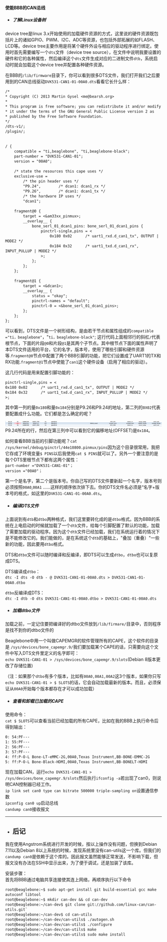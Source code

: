 #### 使能BBB的CAN总线

* ##### 了解Linux设备树

device tree是linux 3.x开始使用的加载硬件资源的方式，这里说的硬件资源既包括片上的诸如GPIO、PWM、I2C、ADC等资源，也包括外部拓展的如FLASH、LCD等。device tree主要作用是将某个硬件外设与相应的驱动程序进行绑定。使用时首先需要编写一个`dts`文件（device tree source），在文件中说明我要设置的硬件和它的各种属性，然后编译这个`dts`文件生成对应的二进制文件`dtb`，系统启动时就会加载这个device tree并配置各种硬件资源。

在BBB的`/lib/firmware`目录下，你可以看到很多DTS文件，我们打开我们之后要用到的CAN总线驱动`DVK531-CAN1-01-00A0.dts`看看它长什么样：

```
/*
* Copyright (C) 2013 Martin Gysel <me@bearsh.org>
*
* This program is free software; you can redistribute it and/or modify
* it under the terms of the GNU General Public License version 2 as
* published by the Free Software Foundation.
*/
/dts-v1/;
/plugin/;


/ {
    compatible = "ti,beaglebone", "ti,beaglebone-black";
    part-number = "DVK531-CAN1-01";
    version = "00A0";

    /* state the resources this cape uses */
    exclusive-use =
        /* the pin header uses */
        "P9.24",        /* dcan1: dcan1_rx */
        "P9.26",        /* dcan1: dcan1_tx */
        /* the hardware IP uses */
        "dcan1";

    fragment@0 {
        target = <&am33xx_pinmux>;
        __overlay__ {
            bone_serl_01_dcan1_pins: bone_serl_01_dcan1_pins {
                pinctrl-single,pins = <
                    0x180 0x02      /* uart1_rxd.d_can1_tx", OUTPUT | MODE2 */
                    0x184 0x32      /* uart1_txd.d_can1_rx", INPUT_PULLUP | MODE2 */
                >;
            };
        };
    };

    fragment@1 {
        target = <&dcan1>;
        __overlay__ {
            status = "okay";
            pinctrl-names = "default";
            pinctrl-0 = <&bone_serl_01_dcan1_pins>;
        };
    };
};
```

可以看到，DTS文件是一个树形结构，是由若干节点和属性组成的`compatible ="ti，beaglebone"`，"`ti，beaglebone-black"`; 这行代码上面相邻行的斜杠`/`代表根节点，下面的片段`@0`和片段`@1`是其两个子节点。其中根节点下面的属性声明了本DTS文件适用的平台，它的名字，版本号，使用了哪些引脚和硬件资源等.`fragment@0`节点中配置了两个BBB引脚的功能，把它们设置成了UART1的TX和RX功能.`fragment@1`节点中使能了`can1`这个硬件设备（启用了相应的驱动）。

这几行代码是用来配置引脚功能的：

```
pinctrl-single,pins = <
0x180 0x02      /* uart1_rxd.d_can1_tx", OUTPUT | MODE2 */
0x184 0x32      /* uart1_txd.d_can1_rx", INPUT_PULLUP | MODE2 */
>;
```

其中第一列的量`0x180`和量`0x184`分别是P9.26和P9.24的地址，第二列的`0X02`代表要配置成什么功能。它们都是怎么确定的呢？

![](/assets/import2.png)  
P9.24所在的行，然后在第三列中可以看到它的偏移地址\(OFFSET\)是`0x184`。

如何查看BBB当前的引脚功能呢？`cat /sys/kernel/debug/pinctrl/44e10800.pinmux/pins`因为这个目录很常用，我把它存成了环境变量`$ PINS`以后我使用`cat $ PINS`就可以了。另外一个要注意的是每个DTS里根节点下都有这两个属性：  
`part-number ="DVK531-CAN1-01"；`  
`version ="00A0"；`

第一个是名字，第二个是版本号。你自己写的DTS文件要新起一个名字，版本号则必须按照`00A0`,`00A1` ......这样的顺序依次排下去。你的DTS文件名必须是“名字+版本号的格式，如这里的`DVK531-CAN1-01-00A0.dts`。

* ##### 编译DTS文件

上面说到有`dtb`和`dtbo`两种格式，我们这里要转化成的是`dtbo`格式。因为BBB的系统在上电启动的时候就加载了一个`dtb`文件，给每个引脚配置了默认的功能，加载了需要加载的驱动程序。因为这个`dtb`文件已经加载，我们在系统运行着的情况下是不能修改它的。我们能做的，是在系统这个`dtb`的基础上，"叠加（重叠）"一些新的功能，因此要用`dtbo`格式。

DTS和`dtbo`文件可以随时编译和反编译，即DTS可以生成`dtbo`，`dtbo`也可以复原成DTS。

DTS编译成`dtbo`：  
`dtc -I dts -O dtb - @ DVK531-CAN1-01-00A0.dts > DVK531-CAN1-01-00A0.dtbo`

`dtbo`反编译成DTS：  
`dtc -I dtb -O dts DVK531-CAN1-01-00A0.dtbo > DVK531-CAN1-01-00A0.dts`

* ##### 加载dtbo文件

加载之前，一定记住要把编译好的dtbo文件放到`/lib/firmare/`目录中，否则程序是找不到你的dtbo文件的

Beaglebone中用一个叫做CAPEMGR的软件管理所有的CAPE，这个软件的目录是  `/sys/devices/bone_capemgr.9/`我们要加载某个CAPE的话，只需要向这个文件中写入DTS文件里定义的名字即可：  
`echo DVK531-CAN1-01 > /sys/devices/bone_capemgr.9/slots`\(Debian 8版本更改了存储位置\)

（注：如果那个`dtbo`有多个版本，比如有`00A0,00A1,00A2`这3个版本，如果你只写`echo DVK531-CAN1-01 > $ SLOTS`的话，它会自动加载最新的版本。而且，必须保证从`00A0`开始每个版本都存在才可以成功加载）

* ##### 查看和卸载已加载的CAPE

使用命令：  
`cat $ SLOTS`可以查看当前已经加载的所有CAPE，比如在我的BBB上执行命令后得到输出：

```
0: 54:PF---   
1: 55:PF---   
2: 56:PF---   
3: 57:PF---   
4: ff:P-O-L Bone-LT-eMMC-2G,00A0,Texas Instrument,BB-BONE-EMMC-2G  
5: ff:P-O-L Bone-Black-HDMI,00A0,Texas Instrument,BB-BONELT-HDMI
```

现在加载CAN，运行`echo DVK531-CAN1-01 > /sys/devices/bone_capemgr.9/slots`然后执行`ifconfig -a`若出现了can0，则说明CAN控制器已经工作。  
`ip link set can0 type can bitrate 500000 triple-sampling on`设置通信参数  
`ipconfig can0 up`启动总线  
`candump can0`接收报文

---

* ## 后记

我在使用Angstrom系统进行开发的时候，按以上操作没有问题，但换到Debian 7.11以及Debian 8以上系统的时候，发现系统里没有can-utils这一个库。但我们的`candump can0`是依赖于这个库的。因此报文虽然能够正常发送，不影响下载，但报文没有办法在SSH中显示出来，为了便于调试，还是加装了该库。

安装步骤：  
首先将BBB通过电脑共享连接使其连上网络，再顺序执行以下命令

    root@beaglebone:~$ sudo apt-get install git build-essential gcc make autoconf libtool
    root@beaglebone:~$ mkdir can-dev && cd can-dev
    root@beaglebone:~/can-dev$ git clone git://github.com/linux-can/can-utils.git`
    root@beaglebone:~/can-dev$ cd can-utils
    root@beaglebone:~/can-dev/can-utils$ ./autogen.sh
    root@beaglebone:~/can-dev/can-utils$ ./configure
    root@beaglebone:~/can-dev/can-utils$ make
    root@beaglebone:~/can-dev/can-utils$ sudo make install



